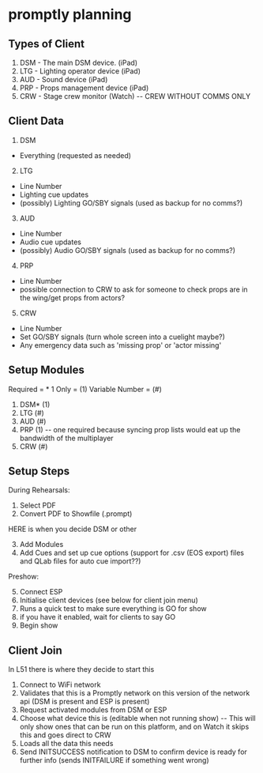# promptly planning

## Types of Client
1. DSM - The main DSM device. (iPad)
2. LTG - Lighting operator device (iPad)
3. AUD - Sound device (iPad) 
4. PRP - Props management device (iPad)
5. CRW - Stage crew monitor (Watch) -- CREW WITHOUT COMMS ONLY

## Client Data
1. DSM
- Everything (requested as needed)

2. LTG
- Line Number
- Lighting cue updates
- (possibly) Lighting GO/SBY signals (used as backup for no comms?)

3. AUD
- Line Number
- Audio cue updates
- (possibly) Audio GO/SBY signals (used as backup for no comms?)

4. PRP
- Line Number
- possible connection to CRW to ask for someone to check props are in the wing/get props from actors?

5. CRW
- Line Number
- Set GO/SBY signals (turn whole screen into a cuelight maybe?)
- Any emergency data such as 'missing prop' or 'actor missing'

## Setup Modules
Required = *
1 Only = (1)
Variable Number = (#)

1. DSM* (1)
2. LTG (#)
3. AUD (#)
4. PRP (1) -- one required because syncing prop lists would eat up the bandwidth of the multiplayer
5. CRW (#)

## Setup Steps

During Rehearsals:

1. Select PDF
2. Convert PDF to Showfile (.prompt)

HERE is when you decide DSM or other

3. Add Modules
4. Add Cues and set up cue options (support for .csv (EOS export) files and QLab files for auto cue import??)

Preshow:

5. Connect ESP
6. Initialise client devices (see below for client join menu)
7. Runs a quick test to make sure everything is GO for show
8. if you have it enabled, wait for clients to say GO
9. Begin show

## Client Join
In L51 there is where they decide to start this

1. Connect to WiFi network
2. Validates that this is a Promptly network on this version of the network api (DSM is present and ESP is present)
3. Request activated modules from DSM or ESP
4. Choose what device this is (editable when not running show) -- This will only show ones that can be run on this platform, and on Watch it skips this and goes direct to CRW
5. Loads all the data this needs
6. Send INITSUCCESS notification to DSM to confirm device is ready for further info (sends INITFAILURE if something went wrong)